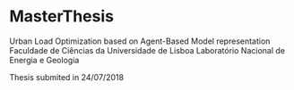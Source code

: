 # MasterThesis
Urban Load Optimization based on Agent-Based Model representation
Faculdade de Ciências da Universidade de Lisboa
Laboratório Nacional de Energia e Geologia

Thesis submited in 24/07/2018
